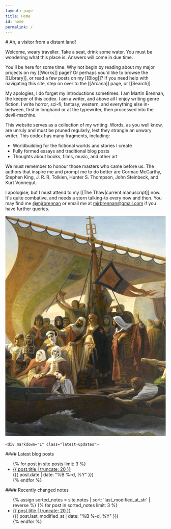 ```yaml
---
layout: page
title: Home
id: home
permalink: /
---
```


<div class="home">
<div class="home__content" markdown="1">
# Ah, a visitor from a distant land!

Welcome, weary traveller. Take a seat, drink some water. You must be wondering what this place is. Answers will come in due time.

<div class="backlink-box">
You'll be here for some time. Why not begin by reading about my major projects on my [[Works]] page? Or perhaps you'd like to browse the [[Library]], or read a few posts on my [[Blog]]? If you need help with navigating this site, step on over to the [[Arcana]] page, or [[Search]].
</div>

My apologies, I do forget my introductions sometimes. I am Martin Brennan, the keeper of this codex. I am a writer, and above all I enjoy writing genre fiction. I write horror, sci-fi, fantasy, western, and everything else in-between, first in longhand or at the typewriter, then processed into the devil-machine.

This website serves as a collection of my writing. Words, as you well know, are unruly and must be pruned regularly, lest they strangle an unwary writer. This codex has many fragments, including:

* Worldbuilding for the fictional worlds and stories I create
* Fully formed essays and traditional blog posts
* Thoughts about books, films, music, and other art

We must remember to honour those masters who came before us. The authors that inspire me and prompt me to do better are Cormac McCarthy, Stephen King, J. R. R. Tolkien, Hunter S. Thompson, John Steinbeck, and Kurt Vonnegut.

I apologise, but I must attend to my [[The Thaw|current manuscript]] now. It's quite combative, and needs a stern talking-to every now and then. You may find me [@mjrbrennan](https://twitter.com/mjrbrennan) or email me at [mjrbrennan@gmail.com](mailto:mjrbrennan@gmail.com) if you have further queries.

</div>
  <div class="home__side">
    <img alt="Crossing of the Bosphorous by Godfrey" src="/assets/crossing-of-the-bosphorous.jpg" />

    <div markdown="1" class="latest-updates">
  
<div markdown="1" class="latest-blog">
#### Latest blog posts

<ul>
{% for post in site.posts limit: 3 %}
  <li><a class="internal-link" href="{{ post.url }}">{{ post.title | truncate: 20 }}</a><br/>(<time class="posttime" datetime="{{ post.date | date_to_xmlschema }}" itemprop="datePublished">{{ post.date | date: "%B %-d, %Y" }}</time>)</li>
{% endfor %}
</ul>
</div>

<div markdown="1"  class="latest-notes">
#### Recently changed notes

<ul>
{% assign sorted_notes = site.notes | sort: 'last_modified_at_str' | reverse %}
{% for post in sorted_notes limit: 3 %}
  <li><a class="internal-link" href="{{ post.url }}">{{ post.title | truncate: 20 }}</a><br/>(<time class="posttime" datetime="{{ post.last_modified_at | date_to_xmlschema }}" itemprop="datePublished">{{ post.last_modified_at | date: "%B %-d, %Y" }}</time>)</li>
{% endfor %}
</ul>
</div>
  </div>
</div>

